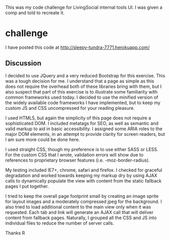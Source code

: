 This was my code challenge for LivingSocial internal tools UI.  I was given a comp and told to recreate it.

challenge
=========

I have posted this code at http://sleepy-tundra-7771.herokuapp.com/

Discussion
----------
I decided to use JQuery and a very reduced Bootstrap for this exercise.  This was a tough decision for me.  I understand that a page as simple as this does not require the overhead both of these libraries bring with them, but I also suspect that part of this exercise is to illustrate some familiarity with common frameworks used today.  I decided to use the minified version of the widely available code frameworks I have implemented, but to keep my custom JS and CSS uncompressed for your reading pleasure.

I used HTML5, but again the simplicity of this page does not require a sophisticated DOM.  I included metatags for SEO, as well as semantic and valid markup to aid in basic accessibility. I assigned some ARIA roles to the major DOM elements, in an attempt to provide clarity for screen readers, but I am sure more could be done here.

I used straight CSS, though my preference is to use either SASS or LESS. For the custom CSS that I wrote, validation errors will show due to references to proprietary browser features (i.e. -moz-border-radius).

My testing included IE7+, chrome, safari and firefox.  I checked for graceful degradation and worked towards keeping my markup dry by using AJAX calls to dynamically populate the view with content from the static fallback pages I put together.

I tried to keep the overall page footprint small by creating an image sprite for layout images and a moderately compressed jpeg for the background. I also tried to load additional content to the main view only when it was requested. Each tab and link will generate an AJAX call that will deliver content from fallback pages. Naturally, I grouped all the CSS and JS into individual files to reduce the number of server calls.

Thanks
R
